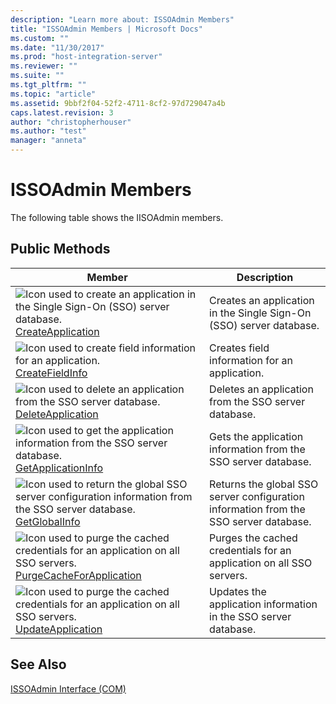 ```yaml
---
description: "Learn more about: ISSOAdmin Members"
title: "ISSOAdmin Members | Microsoft Docs"
ms.custom: ""
ms.date: "11/30/2017"
ms.prod: "host-integration-server"
ms.reviewer: ""
ms.suite: ""
ms.tgt_pltfrm: ""
ms.topic: "article"
ms.assetid: 9bbf2f04-52f2-4711-8cf2-97d729047a4b
caps.latest.revision: 3
author: "christopherhouser"
ms.author: "test"
manager: "anneta"
---
```

# ISSOAdmin Members
The following table shows the IISOAdmin members.  
  
## Public Methods  
  
|Member|Description|  
|------------|-----------------|  
|![Icon used to create an application in the Single Sign-On (SSO) server database.](../esso/media/pubmethod.gif "pubmethod") [CreateApplication](../esso/issoadmin-createapplication-method.md)|Creates an application in the Single Sign-On (SSO) server database.|  
|![Icon used to create field information for an application.](../esso/media/pubmethod.gif "pubmethod") [CreateFieldInfo](../esso/issoadmin-createfieldinfo-method.md)|Creates field information for an application.|  
|![Icon used to delete an application from the SSO server database.](../esso/media/pubmethod.gif "pubmethod") [DeleteApplication](../esso/issoadmin-deleteapplication-method.md)|Deletes an application from the SSO server database.|  
|![Icon used to get the application information from the SSO server database.](../esso/media/pubmethod.gif "pubmethod") [GetApplicationInfo](../esso/issoadmin-getapplicationinfo-method.md)|Gets the application information from the SSO server database.|  
|![Icon used to return the global SSO server configuration information from the SSO server database.](../esso/media/pubmethod.gif "pubmethod") [GetGlobalInfo](../esso/issoadmin-getglobalinfo-method.md)|Returns the global SSO server configuration information from the SSO server database.|  
|![Icon used to purge the cached credentials for an application on all SSO servers.](../esso/media/pubmethod.gif "pubmethod") [PurgeCacheForApplication](../esso/issoadmin-purgecacheforapplication-method.md)|Purges the cached credentials for an application on all SSO servers.|  
|![Icon used to purge the cached credentials for an application on all SSO servers.](../esso/media/pubmethod.gif "pubmethod") [UpdateApplication](../esso/issoadmin-updateapplication-method.md)|Updates the application information in the SSO server database.|  
  
## See Also  
 [ISSOAdmin Interface (COM)](../esso/issoadmin-interface-com.md)
